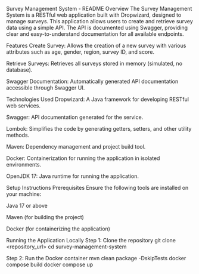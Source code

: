 Survey Management System - README
Overview
The Survey Management System is a RESTful web application built with Dropwizard, designed to manage surveys. This application allows users to create and retrieve survey data using a simple API. The API is documented using Swagger, providing clear and easy-to-understand documentation for all available endpoints.

Features
Create Survey: Allows the creation of a new survey with various attributes such as age, gender, region, survey ID, and score.

Retrieve Surveys: Retrieves all surveys stored in memory (simulated, no database).

Swagger Documentation: Automatically generated API documentation accessible through Swagger UI.

Technologies Used
Dropwizard: A Java framework for developing RESTful web services.

Swagger: API documentation generated for the service.

Lombok: Simplifies the code by generating getters, setters, and other utility methods.

Maven: Dependency management and project build tool.

Docker: Containerization for running the application in isolated environments.

OpenJDK 17: Java runtime for running the application.

Setup Instructions
Prerequisites
Ensure the following tools are installed on your machine:

Java 17 or above

Maven (for building the project)

Docker (for containerizing the application)

Running the Application Locally
Step 1: Clone the repository
git clone <repository_url>
cd survey-management-system

Step 2: Run the Docker container
mvn clean package -DskipTests
docker compose build
docker compose up
